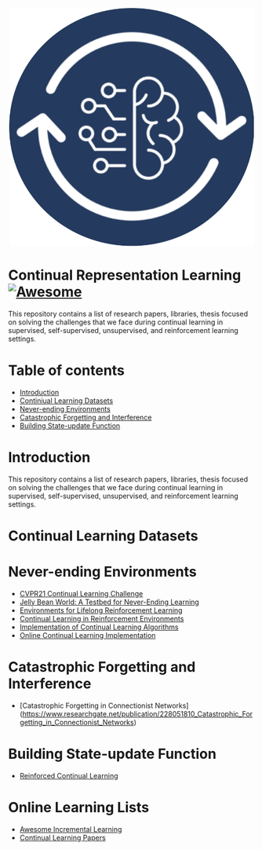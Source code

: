 
<div align="center">
	<div>
		<img width="500" src="/resources/logos/continual-learning-logo.png" alt="Awesome Node.js" />
	</div>
</div>



Continual Representation Learning [![Awesome](https://awesome.re/badge.svg)](https://awesome.re)
=================
This repository contains a list of research papers, libraries, thesis focused on solving the challenges that we face during continual learning in supervised, self-supervised, unsupervised, and reinforcement learning settings.

Table of contents
=================

<!--ts-->
   * [Introduction](#introduction)
   * [Continiual Learning Datasets](#continual-learning-datasets)
   * [Never-ending Environments](#never-ending-environments)
   * [Catastrophic Forgetting and Interference](#catastrophic-forgetting-and-interference)
   * [Building State-update Function](#building-state-update-function)
<!--te-->


Introduction
=================
This repository contains a list of research papers, libraries, thesis focused on solving the challenges that we face during continual learning in supervised, self-supervised, unsupervised, and reinforcement learning settings.

Continual Learning Datasets
=================

<!--ts-->

<!--te-->

Never-ending Environments
=================

<!--ts-->
* [CVPR21 Continual Learning Challenge](https://eval.ai/web/challenges/challenge-page/829/overview)
* [Jelly Bean World: A Testbed for Never-Ending Learning](https://arxiv.org/abs/2002.06306)
* [Environments for Lifelong Reinforcement Learning](https://arxiv.org/pdf/1811.10732.pdf)
* [Continual Learning in Reinforcement Environments](https://www.cs.utexas.edu/~ring/Ring-dissertation.pdf)
* [Implementation of Continual Learning Algorithms](https://github.com/GMvandeVen/continual-learning)
* [Online Continual Learning Implementation](https://github.com/RaptorMai/online-continual-learning)
<!--te-->

Catastrophic Forgetting and Interference
=================

<!--ts-->
* [Catastrophic Forgetting in Connectionist Networks] (https://www.researchgate.net/publication/228051810_Catastrophic_Forgetting_in_Connectionist_Networks)
<!--te-->

Building State-update Function
=================

<!--ts-->
* [Reinforced Continual Learning](https://papers.nips.cc/paper/2018/file/cee631121c2ec9232f3a2f028ad5c89b-Paper.pdf)
<!--te-->



Online Learning Lists
=================

<!--ts-->
* [Awesome Incremental Learning](https://github.com/xialeiliu/Awesome-Incremental-Learning)
* [Continual Learning Papers](https://github.com/optimass/continual_learning_papers)
<!--te-->
